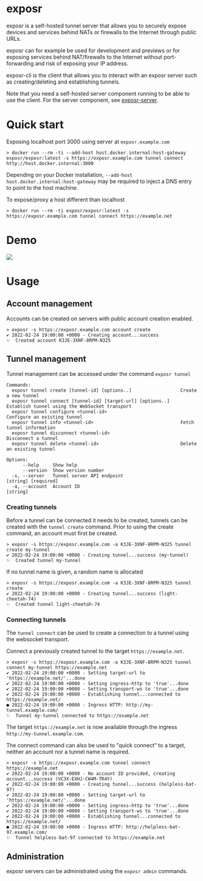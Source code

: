 # exposr

exposr is a self-hosted tunnel server that allows you to securely expose devices and services
behind NATs or firewalls to the Internet through public URLs.

exposr can for example be used for development and previews or for exposing services behind NAT/firewalls
to the Internet without port-forwarding and risk of exposing your IP address.

exposr-cli is the client that allows you to interact with an exposr server such as creating/deleting and establishing tunnels.

Note that you need a self-hosted server component running to be able to use the client.
For the server component, see [exposr-server](https://github.com/fredriklindberg/exposr-server).

# Quick start

Exposing localhost port 3000 using server at `exposr.example.com`

    > docker run --rm -ti --add-host host.docker.internal:host-gateway exposr/exposr:latest -s https://exposr.example.com tunnel connect http://host.docker.internal:3000

Depending on your Docker installation, `--add-host host.docker.internal:host-gateway` may be required to inject a DNS entry
to point to the host machine.

To expose/proxy a host different than localhost

    > docker run --rm -ti exposr/exposr:latest -s https://exposr.example.com tunnel connect https://example.net

# Demo

![](https://exposr.github.io/docs/img/demo/exposr-demo-20220301.svg)

# Usage

## Account management
Accounts can be created on servers with public account creation enabled.

    > exposr -s https://exposr.example.com account create
    ✔ 2022-02-24 19:00:00 +0000 - Creating account...success
    ✨  Created account K3JE-3XNF-8RPM-N325

## Tunnel management
Tunnel management can be accessed under the command `exposr tunnel`

    Commands:
      exposr tunnel create [tunnel-id] [options..]                  Create a new tunnel
      exposr tunnel connect [tunnel-id] [target-url] [options..]    Establish tunnel using the WebSocket transport
      exposr tunnel configure <tunnel-id>                           Configure an existing tunnel
      exposr tunnel info <tunnel-id>                                Fetch tunnel information
      exposr tunnel disconnect <tunnel-id>                          Disconnect a tunnel
      exposr tunnel delete <tunnel-id>                              Delete an existing tunnel

    Options:
          --help     Show help
          --version  Show version number
      -s, --server   Tunnel server API endpoint                     [string] [required]
      -a, --account  Account ID                                     [string]

### Creating tunnels

Before a tunnel can be connected it needs to be created, tunnels can be created with the
`tunnel create` command. Prior to using the create command, an account must first be created.

    > exposr -s https://exposr.example.com -a K3JE-3XNF-8RPM-N325 tunnel create my-tunnel
    ✔ 2022-02-24 19:00:00 +0000 - Creating tunnel...success (my-tunnel)
    ✨  Created tunnel my-tunnel

If no tunnel name is given, a random name is allocated

    > exposr -s https://exposr.example.com -a K3JE-3XNF-8RPM-N325 tunnel create
    ✔ 2022-02-24 19:00:00 +0000 - Creating tunnel...success (light-cheetah-74)
    ✨  Created tunnel light-cheetah-74

### Connecting tunnels

The `tunnel connect` can be used to create a connection to a tunnel using the websocket transport.

Connect a previously created tunnel to the target `https://example.net`.

    > exposr -s https://exposr.example.com -a K3JE-3XNF-8RPM-N325 tunnel connect my-tunnel https://example.net
    ✔ 2022-02-24 19:00:00 +0000 - Setting target-url to 'https://example.net/'...done
    ✔ 2022-02-24 19:00:00 +0000 - Setting ingress-http to 'true'...done
    ✔ 2022-02-24 19:00:00 +0000 - Setting transport-ws to 'true'...done
    ✔ 2022-02-24 19:00:00 +0000 - Establishing tunnel...connected to https://example.net/
    ● 2022-02-24 19:00:00 +0000 - Ingress HTTP: http://my-tunnel.example.com/
    ✨  Tunnel my-tunnel connected to https://example.net

The target `https://example.net` is now available through the ingress `http://my-tunnel.example.com`.

The connect command can also be used to "quick connect" to a target, neither an account nor a tunnel name is required.

    > exposr -s https://exposr.example.com tunnel connect https://example.net
    ✔ 2022-02-24 19:00:00 +0000 - No account ID provided, creating account...success (VC3X-EXHJ-CW4M-TR4Y)
    ✔ 2022-02-24 19:00:00 +0000 - Creating tunnel...success (helpless-bat-97)
    ✔ 2022-02-24 19:00:00 +0000 - Setting target-url to 'https://example.net/'...done
    ✔ 2022-02-24 19:00:00 +0000 - Setting ingress-http to 'true'...done
    ✔ 2022-02-24 19:00:00 +0000 - Setting transport-ws to 'true'...done
    ✔ 2022-02-24 19:00:00 +0000 - Establishing tunnel...connected to https://example.net/
    ● 2022-02-24 19:00:00 +0000 - Ingress HTTP: http://helpless-bat-97.example.com/
    ✨  Tunnel helpless-bat-97 connected to https://example.net

## Administration 
exposr servers can be administrated using the `exposr admin` commands.